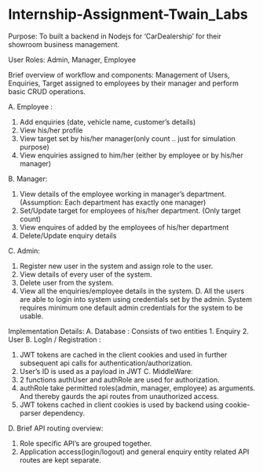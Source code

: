 # Internship-Assignment-Twain_Labs

Purpose: To built a backend in Nodejs for ‘CarDealership’ for their showroom business management.

User Roles: Admin, Manager, Employee

Brief overview of workflow and components: 
Management of Users, Enquiries, Target assigned to employees by their manager and perform basic CRUD operations.

A.	Employee :
1.	Add enquiries (date, vehicle name, customer’s details)
2.	View his/her profile
3.	View target set by his/her manager(only count .. just for simulation purpose)
4.	View enquiries assigned to him/her (either by employee or by his/her manager)

B.	Manager:
1.	View details of the employee working in manager’s department. (Assumption:
Each department has exactly one manager)
2.	Set/Update target for employees of his/her department. (Only target count)
3.	View enquires of added by the employees of his/her department
4.	Delete/Update enquiry details

C.	Admin:
1.	Register new user in the system and assign role to the user.
2.	View details of every user of the system.
3.	Delete user from the system.
4.	View all the enquiries/employee details in the system.
D.	All the users are able to login into system using credentials set by the admin. System requires minimum one default admin credentials for the system to be usable.

Implementation Details:
A.	Database : Consists of two entities 1. Enquiry 2. User
B.	LogIn / Registration :
1.	JWT tokens are cached in the client cookies and used in further subsequent api calls for authentication/authorization.
2.	User’s ID is used as a payload in JWT
C.	MiddleWare:
1.	2 functions authUser and authRole are used for authorization.
2.	authRole take permitted roles(admin, manager, employee) as arguments. And thereby gaurds the api routes from unauthorized access.
3.	JWT tokens cached in client cookies is used by backend using cookie-parser dependency.


D.	Brief API routing overview:
1.	Role specific API’s are grouped together.
2.	Application access(login/logout) and general enquiry entity related API routes are kept separate.
